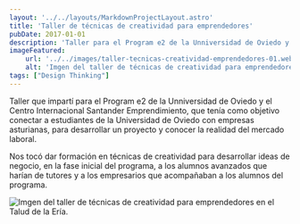 ```yaml
---
layout: '../../layouts/MarkdownProjectLayout.astro'
title: 'Taller de técnicas de creatividad para emprendedores'
pubDate: 2017-01-01
description: 'Taller para el Program e2 de la Unniversidad de Oviedo y el Centro Internacional Santander Emprendimiento.'
imageFeatured:
    url: '../../images/taller-tecnicas-creatividad-emprendedores-01.webp'
    alt: 'Imgen del taller de técnicas de creatividad para emprendedores en el Talud de la Ería.'
tags: ["Design Thinking"]
---
```

Taller que impartí para el Program e2 de la Unniversidad de Oviedo y el Centro Internacional Santander Emprendimiento, que tenía como objetivo conectar a estudiantes de la Universidad de Oviedo con empresas asturianas, para desarrollar un proyecto y conocer la realidad del mercado laboral.

Nos tocó dar formación en técnicas de creatividad para desarrollar ideas de negocio, en la fase inicial del programa, a los alumnos avanzados que harían de tutores y a los empresarios que acompañaban a los alumnos del programa.

<img src="/images/taller-tecnicas-creatividad-emprendedores-02.webp" alt="Imgen del taller de técnicas de creatividad para emprendedores en el Talud de la Ería." class="imgmd">
 
